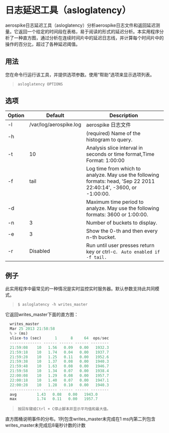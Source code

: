# 日志延迟工具（asloglatency）

aerospike日志延迟工具（asloglatency）分析aerospike日志文件和返回延迟测量。它返回一个给定的时间段在表格，易于阅读的形式的延迟分析。本实用程序分析了一种直方图，通过分析在连续时间片中的延迟日志线，并计算每个时间片中的操作的百分比，超过了各种延迟阈值。


## 用法

您在命令行运行该工具，并提供选项参数。使用“帮助”选项来显示选项列表。


> ```asloglatency OPTIONS```


## 选项
| Option | Default | Description |
| -- | -- | -- |
| -l | /var/log/aerospike.log |aerospike 日志文件 |
| -h |  | (required) Name of the histogram to query. |
| -t | 10 | Analysis slice interval in seconds or time format,Time Format: 1:00:00 |
| -f | tail | Log time from which to analyze. May use the following formats: head, 'Sep 22 2011 22:40:14', -3600, or -1:00:00. |
| -d | | Maximum time period to analyze. May use the following formats: 3600 or 1:00:00.|
| -n | 3 | Number of buckets to display.|
| -e | 3| Show the 0-th and then every n-th bucket.|
| -r | Disabled | Run until user presses return key or ctrl-c. ``` Auto enabled if -f tail.``` |



## 例子

此实用程序中最常见的一种情况是实时监控实时服务器。默认参数支持此共同模式。

 > ```$ asloglatency -h writes_master```
 
 它返回writes_master下面的直方图： 
 
 
```javascript
  writes_master
  Mar 25 2013 21:58:58
  % > (ms)
  slice-to (sec)      1      8     64  ops/sec
  -------------- ------ ------ ------ --------
  21:59:08    10   1.56   0.09   0.00   1932.3
  21:59:18    10   1.74   0.04   0.00   1937.7
  21:59:28    10   1.25   0.11   0.00   1952.6
  21:59:38    10   1.37   0.08   0.00   1940.3
  21:59:48    10   1.63   0.08   0.00   1946.7
  21:59:58    10   1.34   0.07   0.00   1938.4
  22:00:08    10   1.29   0.08   0.00   1957.7
  22:00:18    10   1.40   0.07   0.00   1947.1
  22:00:28    10   1.28   0.10   0.00   1940.3
  -------------- ------ ------ ------ --------
  avg         1.43   0.08   0.00   1943.0
  max         1.74   0.11   0.00   1957.7
```
 
 >```按回车键或Ctrl + C停止脚本并显示平均值和最大值。```
 
 直方图桶说明事件的分布。1列包含writes_master未完成在1 ms内第二列包含writes_master未完成后8毫秒计数的计数
 